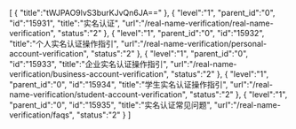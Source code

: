 [
	{
		"title":"tWJPAO9lvS3burKJvQn6JA=="
	},
	{
		"level":"1",
		"parent_id":"0",
		"id":"15931",
		"title":"实名认证",
		"url":"/real-name-verification/real-name-verification",
		"status":"2"
	},
	{
		"level":"1",
		"parent_id":"0",
		"id":"15932",
		"title":"个人实名认证操作指引",
		"url":"/real-name-verification/personal-account-verification",
		"status":"2"
	},
	{
		"level":"1",
		"parent_id":"0",
		"id":"15933",
		"title":"企业实名认证操作指引",
		"url":"/real-name-verification/business-account-verification",
		"status":"2"
	},
	{
		"level":"1",
		"parent_id":"0",
		"id":"15934",
		"title":"学生实名认证操作指引",
		"url":"/real-name-verification/student-account-verification",
		"status":"2"
	},
	{
		"level":"1",
		"parent_id":"0",
		"id":"15935",
		"title":"实名认证常见问题",
		"url":"/real-name-verification/faqs",
		"status":"2"
	}
]